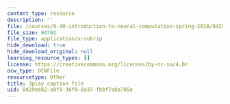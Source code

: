 ```yaml
---
content_type: resource
description: ''
file: /courses/9-40-introduction-to-neural-computation-spring-2018/8d29ee82a9f836f08a37fbbf7ada705e_N-49t1j-XWY.srt
file_size: 94792
file_type: application/x-subrip
hide_download: true
hide_download_original: null
learning_resource_types: []
license: https://creativecommons.org/licenses/by-nc-sa/4.0/
ocw_type: OCWFile
resourcetype: Other
title: 3play caption file
uid: 8d29ee82-a9f8-36f0-8a37-fbbf7ada705e
---
```

